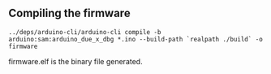 ## Compiling the firmware

```
../deps/arduino-cli/arduino-cli compile -b arduino:sam:arduino_due_x_dbg *.ino --build-path `realpath ./build` -o firmware
```
firmware.elf is the binary file generated.
